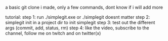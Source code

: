 a basic git clone i made, only a few commands, dont know if i will add more

tutorial:
step 1: run ./simplegit.exe or ./simplegit doesnt matter
step 2: simplegit init in a project dir to init simplegit
step 3: test out the different args (commit, add, status, rm)
step 4: like the video, subscribe to the channel, follow me on twitch and on twitter(x)
